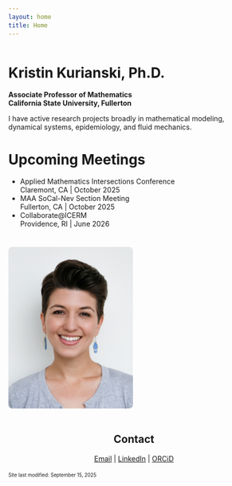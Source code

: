 ```yaml
---
layout: home
title: Home
---
```

<div style="display: flex; align-items: flex-start; gap: 1.5rem; flex-wrap: wrap;">
  <div style="flex: 1; min-width: 250px;">
    <h1>Kristin Kurianski, Ph.D.</h1>
    <p><strong>Associate Professor of Mathematics<br />
    California State University, Fullerton</strong></p>
    <p>I have active research projects broadly in mathematical modeling, dynamical systems, epidemiology, and fluid mechanics.</p>
    <h1>Upcoming Meetings</h1>
    <ul>
      <li>
        Applied Mathematics Intersections Conference<br />Claremont, CA | October 2025
      </li>
      <li>
        MAA SoCal-Nev Section Meeting<br />Fullerton, CA | October 2025
      </li>
      <li>
        Collaborate@ICERM<br />Providence, RI | June 2026
      </li>
    </ul>
  </div>
  <div style="flex: 0 0 250px; align-self: flex-start;">
    <img src="/images/2022_0Kurianski_headshot.png" alt="Kristin Kurianski headshot" style="max-width: 100%; border-radius: 8px; margin-top: 0;" />
  </div>
</div>
<br />

<h2 style="text-align:center;">Contact</h2>
<div style="text-align:center;">
  <a href="mailto:kkurianski@fullerton.edu" style="color:3366CC">Email</a> | 
  <a href="https://www.linkedin.com/in/kristin-kurianski" style="color:3366CC">LinkedIn</a> | <a href="https://orcid.org/0000-0002-7550-4049" style="color:3366CC">ORCiD</a>
</div>

<p><sup><sub>Site last modified: September 15, 2025</sub></sup></p>
